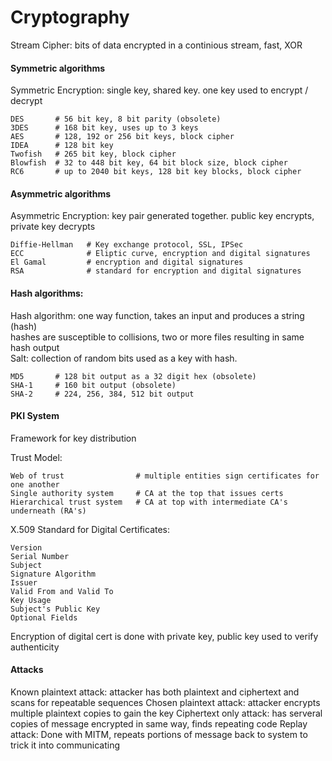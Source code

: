 Cryptography
============

Stream Cipher: bits of data encrypted in a continious stream, fast, XOR<br>

#### Symmetric  algorithms

Symmetric Encryption: single key, shared key. one key used to encrypt / decrypt
 
	DES       # 56 bit key, 8 bit parity (obsolete)
	3DES	  # 168 bit key, uses up to 3 keys
	AES       # 128, 192 or 256 bit keys, block cipher
	IDEA      # 128 bit key
	Twofish   # 265 bit key, block cipher
	Blowfish  # 32 to 448 bit key, 64 bit block size, block cipher
	RC6       # up to 2040 bit keys, 128 bit key blocks, block cipher 

#### Asymmetric algorithms

Asymmetric Encryption: key pair generated together. public key encrypts, private key decrypts

	Diffie-Hellman   # Key exchange protocol, SSL, IPSec 
	ECC              # Eliptic curve, encryption and digital signatures
	El Gamal         # encryption and digital signatures
	RSA              # standard for encryption and digital signatures

#### Hash algorithms:

Hash algorithm: one way function, takes an input and produces a string (hash)<br>
hashes are susceptible to collisions, two or more files resulting in same hash output<br>
Salt: collection of random bits used as a key with hash.

	MD5       # 128 bit output as a 32 digit hex (obsolete)
	SHA-1     # 160 bit output (obsolete)
	SHA-2     # 224, 256, 384, 512 bit output 


#### PKI System

Framework for key distribution


Trust Model:

	Web of trust                # multiple entities sign certificates for one another
	Single authority system     # CA at the top that issues certs
	Hierarchical trust system   # CA at top with intermediate CA's underneath (RA's)

X.509 Standard for Digital Certificates:

	Version
	Serial Number
	Subject
	Signature Algorithm
	Issuer
	Valid From and Valid To
	Key Usage
	Subject's Public Key
	Optional Fields

Encryption of digital cert is done with private key, public key used to verify authenticity 


#### Attacks

Known plaintext attack: attacker has both plaintext and ciphertext and scans for repeatable sequences
Chosen plaintext attack: attacker encrypts multiple plaintext copies to gain the key
Ciphertext only attack: has serveral copies of message encrypted in same way, finds repeating code
Replay attack: Done with MITM, repeats portions of message back to system to trick it into communicating 



